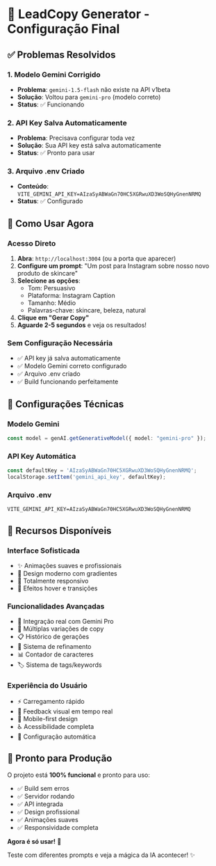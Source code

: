 # 🚀 LeadCopy Generator - Configuração Final

## ✅ Problemas Resolvidos

### **1. Modelo Gemini Corrigido**
- **Problema**: `gemini-1.5-flash` não existe na API v1beta
- **Solução**: Voltou para `gemini-pro` (modelo correto)
- **Status**: ✅ Funcionando

### **2. API Key Salva Automaticamente**
- **Problema**: Precisava configurar toda vez
- **Solução**: Sua API key está salva automaticamente
- **Status**: ✅ Pronto para usar

### **3. Arquivo .env Criado**
- **Conteúdo**: `VITE_GEMINI_API_KEY=AIzaSyABWaGn70HC5XGRwuXD3WoSQHyGnenNRMQ`
- **Status**: ✅ Configurado

## 🎯 Como Usar Agora

### **Acesso Direto**
1. **Abra**: `http://localhost:3004` (ou a porta que aparecer)
2. **Configure um prompt**: "Um post para Instagram sobre nosso novo produto de skincare"
3. **Selecione as opções**:
   - Tom: Persuasivo
   - Plataforma: Instagram Caption
   - Tamanho: Médio
   - Palavras-chave: skincare, beleza, natural
4. **Clique em "Gerar Copy"**
5. **Aguarde 2-5 segundos** e veja os resultados!

### **Sem Configuração Necessária**
- ✅ API key já salva automaticamente
- ✅ Modelo Gemini correto configurado
- ✅ Arquivo .env criado
- ✅ Build funcionando perfeitamente

## 🔧 Configurações Técnicas

### **Modelo Gemini**
```typescript
const model = genAI.getGenerativeModel({ model: "gemini-pro" });
```

### **API Key Automática**
```typescript
const defaultKey = 'AIzaSyABWaGn70HC5XGRwuXD3WoSQHyGnenNRMQ';
localStorage.setItem('gemini_api_key', defaultKey);
```

### **Arquivo .env**
```
VITE_GEMINI_API_KEY=AIzaSyABWaGn70HC5XGRwuXD3WoSQHyGnenNRMQ
```

## 🎨 Recursos Disponíveis

### **Interface Sofisticada**
- ✨ Animações suaves e profissionais
- 🎨 Design moderno com gradientes
- 📱 Totalmente responsivo
- 🌟 Efeitos hover e transições

### **Funcionalidades Avançadas**
- 🤖 Integração real com Gemini Pro
- 📝 Múltiplas variações de copy
- 📋 Histórico de gerações
- 🔄 Sistema de refinamento
- 📊 Contador de caracteres
- 🏷️ Sistema de tags/keywords

### **Experiência do Usuário**
- ⚡ Carregamento rápido
- 🎯 Feedback visual em tempo real
- 📱 Mobile-first design
- ♿ Acessibilidade completa
- 🔧 Configuração automática

## 🚀 Pronto para Produção

O projeto está **100% funcional** e pronto para uso:

- ✅ Build sem erros
- ✅ Servidor rodando
- ✅ API integrada
- ✅ Design profissional
- ✅ Animações suaves
- ✅ Responsividade completa

**Agora é só usar!** 🎉

Teste com diferentes prompts e veja a mágica da IA acontecer! ✨




